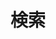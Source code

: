 ---
title: "検索"
slug: "search"
layout: "search"
outputs:
    - html
    - json
menu:
    main:
        weight: -90
        params: 
            icon: search
---